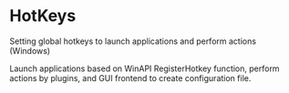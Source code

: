 # HotKeys
Setting global hotkeys to launch applications and perform actions (Windows)

Launch applications based on WinAPI RegisterHotkey function, perform actions by plugins, and GUI frontend to create configuration file.

